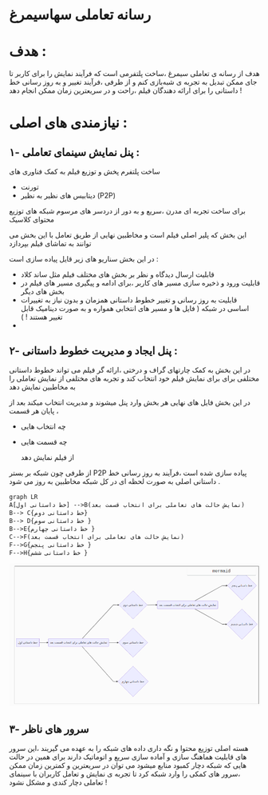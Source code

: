 # رسانه تعاملی سها‌سیمرغ



# هدف : 

هدف از رسانه ی تعاملی سیمرغ ،‌ساخت پلتفرمی است که فرآیند نمایش را برای کاربر تا جای ممکن تبدیل به تجربه ی شبه‌بازی کنم و از طرفی ،فرآیند تغییر و به روز رسانی خط داستانی را برای ارائه دهندگان فیلم ،‌راحت و در سریعترین زمان ممکن انجام دهد !

# نیازمندی های اصلی :

## ۱- پنل نمایش سینمای تعاملی :

 ساخت پلتفرم پخش و توزیع فیلم به کمک فناوری های 

- تورنت
- دیتابیس های نظیر به نظیر (P2P)

برای ساخت تجربه ای مدرن ،سریع و به دور از دردسر های مرسوم شبکه های توزیع محتوای کلاسیک

این بخش که پلیر اصلی فیلم است و مخاطبین نهایی از طریق تعامل با این بخش می توانند به تماشای فیلم بپردازد

در این بخش سناریو های زیر قایل پیاده سازی است :

- قابلیت ارسال دیدگاه و نظر بر بخش های مختلف فیلم مثل ساند کلاد
- قابلیت ورود و ذخیره سازی مسیر های کاربر ،برای ادامه و پیگیری مسیر های فیلم در بخش های دیگر
- قابلیت به روز رسانی و تغییر خطوط داستانی همزمان و بدون نیاز به تغییرات اساسی در شبکه ( فایل ها و مسیر های انتخابی همواره و به صورت دینامیک قابل تغییر هستند ! )
- 

## ۲- پنل ایجاد و مدیریت خطوط داستانی :

در این بخش به کمک چارتهای گراف و درختی ،‌ارائه گر فیلم می تواند خطوط داستانی مختلفی برای برای نمایش فیلم خود انتخاب کند و تجربه های مختلفی از نمایش تعاملی را به مخاطبین نمایش دهد

در این بخش فایل های نهایی هر بخش وارد پنل میشوند و مدیریت انتخاب میکند بعد از پایان هر قسمت ،‌

- چه انتخاب هایی

- چه قسمت هایی

  از فیلم نمایش دهد



از طرفی چون شبکه بر بستر P2P پیاده سازی شده است ،‌فرآیند به روز رسانی خط داستانی اصلی به صورت لحظه ای در کل شبکه مخاطبین به روز می شود .



```mermaid
graph LR
A[خط داستانی اول] -->B(نمایش حالت های تعاملی برای انتخاب قسمت بعد)
B--> C{خط داستانی دوم}
B--> D{خط داستانی سوم }
B-->E{خط داستانی چهارم }
C-->F(نمایش حالت های تعاملی برای انتخاب قسمت بعد)
F-->G{خط داستانی پنجم }
F-->H{خط داستانی ششم }
```



![chart](./chart.png)

## ۳- سرور های ناظر 

هسته اصلی توزیع محتوا و نگه داری داده های شبکه را به عهده می گیریند ،‌این سرور های قابلیت هماهنگ سازی و آماده سازی سریع و اتوماتیک دارند برای همین در حالت هایی که شبکه دچار کمبود منابع میشود می توان در سریعترین و کمترین زمان ممکن ،‌سرور های کمکی را وارد شبکه کرد تا تجربه ی نمایش و تعامل کاربران با سینمای تعاملی دچار کندی و مشکل نشود !
